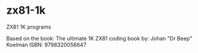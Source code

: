 # zx81-1k
ZX81 1K programs

Based on the book:	The ultimate 1K ZX81 coding book
by:					Johan "Dr Beep" Koelman
ISBN:				9798320056647
